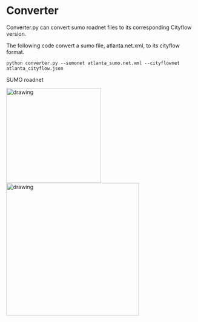 # Converter

Converter.py can convert sumo roadnet files to its corresponding Cityflow version. 

The following code convert a sumo file, atlanta.net.xml, to its cityflow format.

```
python converter.py --sumonet atlanta_sumo.net.xml --cityflownet atlanta_cityflow.json
```
SUMO roadnet

<img src="./figures/sumo.png" alt="drawing" width="250px"/>
<img src="./figures/city_flow.png" alt="drawing" width="350px"/>


